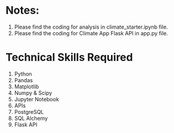 # Notes:
1. Please find the coding for analysis in climate_starter.ipynb file.
2. Please find the coding for Climate App Flask API in app.py file.

# Technical Skills Required
1. Python
2. Pandas
3. Matplotlib
4. Numpy & Scipy
5. Jupyter Notebook
6. APIs
7. PostgreSQL
8. SQL Alchemy
9. Flask API
